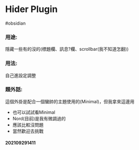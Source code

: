 # Hider Plugin
#obsidian 

### 用途:
隱藏一些有的沒的(標題欄、訊息?欄、scrollbar(我不知道怎翻))
### 用法:
自己進設定調整
### 題外話:
這個外掛是配合一個蠻帥的主題使用的(Minimal)，但我拿來這邊用
- 也可以試試看Minimal
- Nord(目前)是我有微調過的
- 應該比較沒問題
- 當然歡迎去挑戰

#### 202109291411